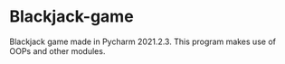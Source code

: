 # Blackjack-game
Blackjack game made in Pycharm 2021.2.3. This program makes use of OOPs and other modules.
